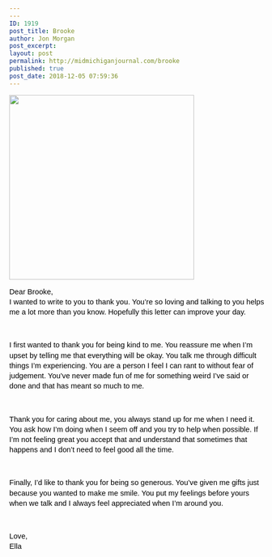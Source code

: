 ```yaml
---
---
ID: 1919
post_title: Brooke
author: Jon Morgan
post_excerpt:
layout: post
permalink: http://midmichiganjournal.com/brooke
published: true
post_date: 2018-12-05 07:59:36
---
```

<p dir="ltr"><a href="http://midmichiganjournal.com/mid-michigan-journal-launches-30-days-of-thanksgiving-writing-challenge/null-20" rel="attachment wp-att-1601"><img class="alignnone size-medium wp-image-1601" src="http://midmichiganjournal.com/wp-content/uploads/2018/10/null-2-365x365.png" alt="" width="365" height="365"></a></p>
<p dir="ltr" style="line-height: 1.38; margin-top: 0pt; margin-bottom: 0pt;"><span style="font-size: 11pt; font-family: Arial; color: #000000; background-color: transparent; font-weight: 400; font-style: normal; font-variant: normal; text-decoration: none; vertical-align: baseline;">Dear Brooke,</span><b id="docs-internal-guid-96c57174-7fff-5fe8-e2e1-f2da15c83022" style="font-weight: normal;"></b></p>
<p dir="ltr" style="line-height: 1.38; margin-top: 0pt; margin-bottom: 0pt;"><span style="font-size: 11pt; font-family: Arial; color: #000000; background-color: transparent; font-weight: 400; font-style: normal; font-variant: normal; text-decoration: none; vertical-align: baseline;">I wanted to write to you to thank you. You’re so loving and talking to you helps me a lot more than you know. Hopefully this letter can improve your day.</span></p>
<p><b style="font-weight: normal;"> </b></p>
<p dir="ltr" style="line-height: 1.38; margin-top: 0pt; margin-bottom: 0pt;"><span style="font-size: 11pt; font-family: Arial; color: #000000; background-color: transparent; font-weight: 400; font-style: normal; font-variant: normal; text-decoration: none; vertical-align: baseline;">I first wanted to thank you for being kind to me. You reassure me when I’m upset by telling me that everything will be okay. You talk me through difficult things I’m experiencing. You are a person I feel I can rant to without fear of judgement. You’ve never made fun of me for something weird I’ve said or done and that has meant so much to me. </span></p>
<p><b style="font-weight: normal;"> </b></p>
<p dir="ltr" style="line-height: 1.38; margin-top: 0pt; margin-bottom: 0pt;"><span style="font-size: 11pt; font-family: Arial; color: #000000; background-color: transparent; font-weight: 400; font-style: normal; font-variant: normal; text-decoration: none; vertical-align: baseline;">Thank you for caring about me, you always stand up for me when I need it. You ask how I’m doing when I seem off and you try to help when possible. If I’m not feeling great you accept that and understand that sometimes that happens and I don’t need to feel good all the time.</span></p>
<p><b style="font-weight: normal;"> </b></p>
<p dir="ltr" style="line-height: 1.38; margin-top: 0pt; margin-bottom: 0pt;"><span style="font-size: 11pt; font-family: Arial; color: #000000; background-color: transparent; font-weight: 400; font-style: normal; font-variant: normal; text-decoration: none; vertical-align: baseline;">Finally, I’d like to thank you for being so generous. You’ve given me gifts just because you wanted to make me smile. You put my feelings before yours when we talk and I always feel appreciated when I’m around you. </span></p>
<p><b style="font-weight: normal;"> </b></p>
<p dir="ltr" style="line-height: 1.38; margin-top: 0pt; margin-bottom: 0pt;"><span style="font-size: 11pt; font-family: Arial; color: #000000; background-color: transparent; font-weight: 400; font-style: normal; font-variant: normal; text-decoration: none; vertical-align: baseline;">Love,</span></p>
<p dir="ltr" style="line-height: 1.38; margin-top: 0pt; margin-bottom: 0pt;"><span style="font-size: 11pt; font-family: Arial; color: #000000; background-color: transparent; font-weight: 400; font-style: normal; font-variant: normal; text-decoration: none; vertical-align: baseline;">Ella</span></p>